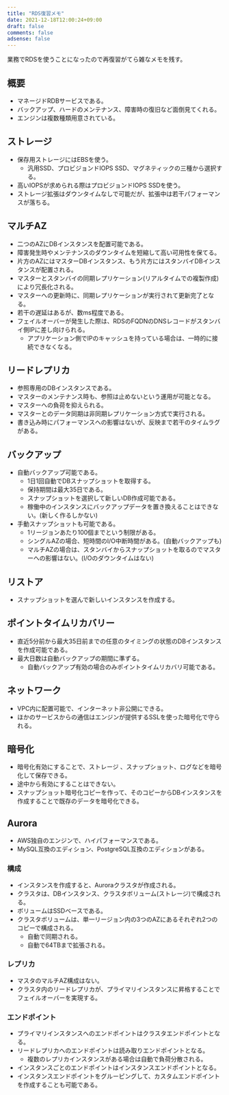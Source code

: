 ```yaml
---
title: "RDS復習メモ"
date: 2021-12-18T12:00:24+09:00
draft: false
comments: false
adsense: false
---
```


業務でRDSを使うことになったので再復習がてら雑なメモを残す。

## 概要

- マネージドRDBサービスである。
- バックアップ、ハードのメンテナンス、障害時の復旧など面倒見てくれる。
- エンジンは複数種類用意されている。

## ストレージ 

- 保存用ストレージにはEBSを使う。
	- 汎用SSD、プロビジョンドIOPS SSD、マグネティックの三種から選択する。
- 高いIOPSが求められる際はプロビジョンドIOPS SSDを使う。
- ストレージ拡張はダウンタイムなしで可能だが、拡張中は若干パフォーマンスが落ちる。

## マルチAZ

- 二つのAZにDBインスタンスを配置可能である。
- 障害発生時やメンテナンスのダウンタイムを短縮して高い可用性を保てる。
- 片方のAZにはマスターDBインスタンス、もう片方にはスタンバイDBインスタンスが配置される。
- マスターとスタンバイの同期レプリケーション(リアルタイムでの複製作成)により冗長化される。
- マスターへの更新時に、同期レプリケーションが実行されて更新完了となる。
- 若干の遅延はあるが、数ms程度である。
- フェイルオーバーが発生した際は、RDSのFQDNのDNSレコードがスタンバイ側IPに差し向けられる。
	- アプリケーション側でIPのキャッシュを持っている場合は、一時的に接続できなくなる。

## リードレプリカ

- 参照専用のDBインスタンスである。
- マスターのメンテナンス時も、参照は止めないという運用が可能となる。
- マスターへの負荷を抑えられる。
- マスターとのデータ同期は非同期レプリケーション方式で実行される。
- 書き込み時にパフォーマンスへの影響はないが、反映まで若干のタイムラグがある。

## バックアップ

- 自動バックアップ可能である。
	- 1日1回自動でDBスナップショットを取得する。
	- 保持期間は最大35日である。
	- スナップショットを選択して新しいDB作成可能である。
	- 稼働中のインスタンスにバックアップデータを置き換えることはできない。(新しく作るしかない)
- 手動スナップショットも可能である。
	- 1リージョンあたり100個までという制限がある。
	- シングルAZの場合、短時間のI/O中断時間がある。(自動バックアップも)
	- マルチAZの場合は、スタンバイからスナップショットを取るのでマスターへの影響はない。(I/Oのダウンタイムはない)

## リストア

- スナップショットを選んで新しいインスタンスを作成する。

## ポイントタイムリカバリー

- 直近5分前から最大35日前までの任意のタイミングの状態のDBインスタンスを作成可能である。
- 最大日数は自動バックアップの期間に準ずる。
	- 自動バックアップ有効の場合のみポイントタイムリカバリ可能である。

## ネットワーク

- VPC内に配置可能で、インターネット非公開にできる。
- ほかのサービスからの通信はエンジンが提供するSSLを使った暗号化で守られる。

## 暗号化

- 暗号化有効にすることで、ストレージ 、スナップショット、ログなどを暗号化して保存できる。
- 途中から有効にすることはできない。
- スナップショット暗号化コピーを作って、そのコピーからDBインスタンスを作成することで既存のデータを暗号化できる。

## Aurora

- AWS独自のエンジンで、ハイパフォーマンスである。
- MySQL互換のエディション、PostgreSQL互換のエディションがある。

### 構成

- インスタンスを作成すると、Auroraクラスタが作成される。
- クラスタは、DBインスタンス、クラスタボリューム(ストレージ)で構成される。
- ボリュームはSSDベースである。
- クラスタボリュームは、単一リージョン内の3つのAZにあるそれぞれ2つのコピーで構成される。
	- 自動で同期される。
	- 自動で64TBまで拡張される。

### レプリカ

- マスタのマルチAZ構成はない。
- クラスタ内のリードレプリカが、プライマリインスタンスに昇格することでフェイルオーバーを実現する。

### エンドポイント

- プライマリインスタンスへのエンドポイントはクラスタエンドポイントとなる。
- リードレプリカへのエンドポイントは読み取りエンドポイントとなる。
	- 複数のレプリカインスタンスがある場合は自動で負荷分散される。
- インスタンスごとのエンドポイントはインスタンスエンドポイントとなる。
- インスタンスエンドポイントをグルーピングして、カスタムエンドポイントを作成することも可能である。

